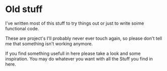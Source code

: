 Old stuff
=========

I've written most of this stuff to try things out or just to write soime
functional code.

These are project's I'll probably never ever touch again, so please don't tell
me that something isn't working anymore.

If you find something usefull in here please take a look and some inspiration.
You may do whatever you want with all the Stuff you find in here.
